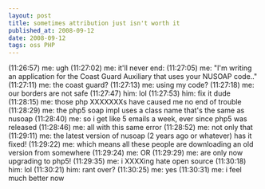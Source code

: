```yaml
---
layout: post
title: sometimes attribution just isn't worth it
published_at: 2008-09-12
date: 2008-09-12
tags: oss PHP
---
```


(11:26:57) me: ugh
(11:27:02) me: it'll never end:
(11:27:05) me: "I'm writing an application for the Coast Guard Auxiliary that uses your NUSOAP code.."
(11:27:11) me: the coast guard?
(11:27:13) me: using my code?
(11:27:18) me: our borders are not safe
(11:27:47) him: lol
(11:27:53) him: fix it dude
(11:28:15) me: those php XXXXXXXs have caused me no end of trouble
(11:28:29) me: the php5 soap impl uses a class name that's the same as nusoap
(11:28:40) me: so i get like 5 emails a week, ever since php5 was released
(11:28:46) me: all with this same error
(11:28:52) me: not only that
(11:29:11) me: the latest version of nusoap (2 years ago or whatever) has it fixed!
(11:29:22) me: which means all these people are downloading an old version from somewhere
(11:29:24) me: OR
(11:29:29) me: are only now upgrading to php5!
(11:29:35) me: i XXXXing hate open source
(11:30:18) him: lol
(11:30:21) him: rant over?
(11:30:25) me: yes
(11:30:31) me: i feel much better now